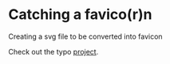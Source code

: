 # Catching a favico(r)n

Creating a svg file to be converted into favicon

Check out the typo [project](https://github.com/M2vH/favicon/projects/1).
